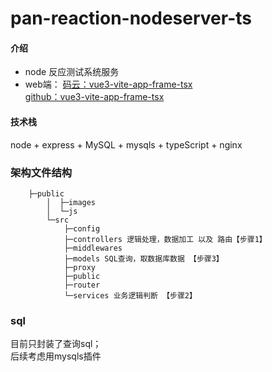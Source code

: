 # pan-reaction-nodeserver-ts

#### 介绍
* node 反应测试系统服务   
* web端： 
[码云：vue3-vite-app-frame-tsx](https://gitee.com/PanJianHua/vue3-vite-app-frame-tsx)   
[github：vue3-vite-app-frame-tsx](https://github.com/panjianhua199206/vue3-vite-app-frame-tsx)  

#### 技术栈
node + express + MySQL + mysqls + typeScript + nginx

### 架构文件结构
```
    ├─public
        │  ├─images
        │  └─js
        └─src
            ├─config
            ├─controllers 逻辑处理，数据加工 以及 路由【步骤1】 
            ├─middlewares 
            ├─models SQL查询，取数据库数据 【步骤3】 
            ├─proxy
            ├─public
            ├─router
            └─services 业务逻辑判断 【步骤2】 

```

### sql
目前只封装了查询sql；   
后续考虑用mysqls插件